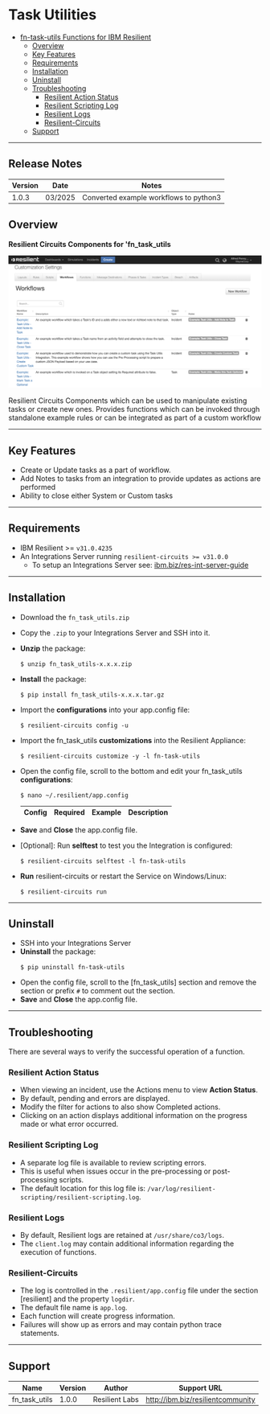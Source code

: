 <!-- This file is generated by running resilient-circuits docgen -->
# Task Utilities

- [fn-task-utils Functions for IBM Resilient](#fn-task-utils-functions-for-ibm-resilient)
  - [Overview](#overview)
  - [Key Features](#key-features)
  - [Requirements](#requirements)
  - [Installation](#installation)
  - [Uninstall](#uninstall)
  - [Troubleshooting](#troubleshooting)
    - [Resilient Action Status](#resilient-action-status)
    - [Resilient Scripting Log](#resilient-scripting-log)
    - [Resilient Logs](#resilient-logs)
    - [Resilient-Circuits](#resilient-circuits)
  - [Support](#support)

---

## Release Notes
| Version | Date | Notes |
| ------- | ---- | ----- |
| 1.0.3 | 03/2025 | Converted example workflows to python3 |

## Overview
<!-- This description is taken from the in the "description" attribute setup.py file -->
**Resilient Circuits Components for 'fn_task_utils**

 ![screenshot: main](./doc/screenshots/main.png)

<!-- This description is taken from the in the "long_description" attribute setup.py file -->
Resilient Circuits Components which can be used to manipulate existing tasks or create new ones. Provides functions which can be invoked through standalone example rules or can be integrated as part of a custom workflow

---
## Key Features
<!-- List the Key Features of the Integration -->
* Create or Update tasks as a part of workflow.
* Add Notes to tasks from an integration to provide updates as actions are performed
* Ability to close either System or Custom tasks

---
## Requirements
<!-- List any Requirements -->
* IBM Resilient >= `v31.0.4235`
* An Integrations Server running `resilient-circuits >= v31.0.0`
  * To setup an Integrations Server see: [ibm.biz/res-int-server-guide](ibm.biz/res-int-server-guide)

---
## Installation
* Download the `fn_task_utils.zip`
* Copy the `.zip` to your Integrations Server and SSH into it.
* **Unzip** the package:
  ```
  $ unzip fn_task_utils-x.x.x.zip
  ```
* **Install** the package:
  ```
  $ pip install fn_task_utils-x.x.x.tar.gz
  ```
* Import the **configurations** into your app.config file:
  ```
  $ resilient-circuits config -u
  ```
* Import the fn_task_utils **customizations** into the Resilient Appliance:
  ```
  $ resilient-circuits customize -y -l fn-task-utils
  ```
* Open the config file, scroll to the bottom and edit your fn_task_utils **configurations**:
  ```
  $ nano ~/.resilient/app.config
  ```
  | Config | Required | Example | Description |
  | ------ | :------: | ------- | ----------- |

* **Save** and **Close** the app.config file.
* [Optional]: Run **selftest** to test you the Integration is configured:
  ```
  $ resilient-circuits selftest -l fn-task-utils
  ```
* **Run** resilient-circuits or restart the Service on Windows/Linux:
  ```
  $ resilient-circuits run
  ```

---
## Uninstall
* SSH into your Integrations Server
* **Uninstall** the package:
  ```
  $ pip uninstall fn-task-utils
  ```
* Open the config file, scroll to the [fn_task_utils] section and remove the section or prefix `#` to comment out the section.
* **Save** and **Close** the app.config file.

---
## Troubleshooting
There are several ways to verify the successful operation of a function.

### Resilient Action Status
* When viewing an incident, use the Actions menu to view **Action Status**.
* By default, pending and errors are displayed.
* Modify the filter for actions to also show Completed actions.
* Clicking on an action displays additional information on the progress made or what error occurred.

### Resilient Scripting Log
* A separate log file is available to review scripting errors.
* This is useful when issues occur in the pre-processing or post-processing scripts.
* The default location for this log file is: `/var/log/resilient-scripting/resilient-scripting.log`.

### Resilient Logs
* By default, Resilient logs are retained at `/usr/share/co3/logs`.
* The `client.log` may contain additional information regarding the execution of functions.

### Resilient-Circuits
* The log is controlled in the `.resilient/app.config` file under the section [resilient] and the property `logdir`.
* The default file name is `app.log`.
* Each function will create progress information.
* Failures will show up as errors and may contain python trace statements.

---
## Support
| Name | Version | Author | Support URL |
| ---- | ------- | ------ | ----------- |
| fn_task_utils | 1.0.0 | Resilient Labs | http://ibm.biz/resilientcommunity |